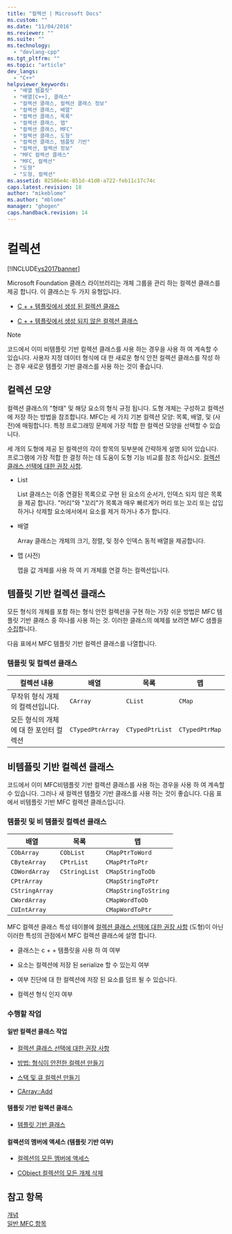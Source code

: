 ```yaml
---
title: "컬렉션 | Microsoft Docs"
ms.custom: ""
ms.date: "11/04/2016"
ms.reviewer: ""
ms.suite: ""
ms.technology: 
  - "devlang-cpp"
ms.tgt_pltfrm: ""
ms.topic: "article"
dev_langs: 
  - "C++"
helpviewer_keywords: 
  - "배열 템플릿"
  - "배열[C++], 클래스"
  - "컬렉션 클래스, 컬렉션 클래스 정보"
  - "컬렉션 클래스, 배열"
  - "컬렉션 클래스, 목록"
  - "컬렉션 클래스, 맵"
  - "컬렉션 클래스, MFC"
  - "컬렉션 클래스, 도형"
  - "컬렉션 클래스, 템플릿 기반"
  - "컬렉션, 컬렉션 정보"
  - "MFC 컬렉션 클래스"
  - "MFC, 컬렉션"
  - "도형"
  - "도형, 컬렉션"
ms.assetid: 02586e4c-851d-41d0-a722-feb11c17c74c
caps.latest.revision: 18
author: "mikeblome"
ms.author: "mblome"
manager: "ghogen"
caps.handback.revision: 14
---
```

# 컬렉션
[!INCLUDE[vs2017banner](../assembler/inline/includes/vs2017banner.md)]

Microsoft Foundation 클래스 라이브러리는 개체 그룹을 관리 하는 컬렉션 클래스를 제공 합니다.  이 클래스는 두 가지 유형입니다.  
  
-   [C \+ \+ 템플릿에서 생성 된 컬렉션 클래스](#_core_the_template.2d.based_collection_classes)  
  
-   [C \+ \+ 템플릿에서 생성 되지 않은 컬렉션 클래스](#_core_the_collection_classes_not_based_on_templates)  
  
> [!NOTE]
>  코드에서 이미 비템플릿 기반 컬렉션 클래스를 사용 하는 경우을 사용 하 여 계속할 수 있습니다.  사용자 지정 데이터 형식에 대 한 새로운 형식 안전 컬렉션 클래스를 작성 하는 경우 새로운 템플릿 기반 클래스를 사용 하는 것이 좋습니다.  
  
##  <a name="_core_collection_shapes"></a> 컬렉션 모양  
 컬렉션 클래스의 "형태" 및 해당 요소의 형식 규정 됩니다.  도형 개체는 구성하고 컬렉션에 저장 하는 방법을 참조합니다.  MFC는 세 가지 기본 컬렉션 모양: 목록, 배열, 및 \(사전\)에 매핑합니다.  특정 프로그래밍 문제에 가장 적합 한 컬렉션 모양을 선택할 수 있습니다.  
  
 세 개의 도형에 제공 된 컬렉션의 각이 항목의 뒷부분에 간략하게 설명 되어 있습니다.  프로그램에 가장 적합 한 결정 하는 데 도움이 도형 기능 비교를 참조 하십시오. [컬렉션 클래스 선택에 대한 권장 사항](../mfc/recommendations-for-choosing-a-collection-class.md).  
  
-   List  
  
     List 클래스는 이중 연결된 목록으로 구현 된 요소의 순서가, 인덱스 되지 않은 목록을 제공 합니다.  "머리"와 "꼬리"가 목록과 매우 빠르게가 머리 또는 꼬리 또는 삽입 하거나 삭제할 요소에서에서 요소를 제거 하거나 추가 합니다.  
  
-   배열  
  
     Array 클래스는 개체의 크기, 정렬, 및 정수 인덱스 동적 배열을 제공합니다.  
  
-   맵 \(사전\)  
  
     맵을 값 개체를 사용 하 여 키 개체를 연결 하는 컬렉션입니다.  
  
##  <a name="_core_the_template.2d.based_collection_classes"></a> 템플릿 기반 컬렉션 클래스  
 모든 형식의 개체를 포함 하는 형식 안전 컬렉션을 구현 하는 가장 쉬운 방법은 MFC 템플릿 기반 클래스 중 하나를 사용 하는 것.  이러한 클래스의 예제를 보려면 MFC 샘플을 [수집](../top/visual-cpp-samples.md)합니다.  
  
 다음 표에서 MFC 템플릿 기반 컬렉션 클래스를 나열합니다.  
  
### 템플릿 및 컬렉션 클래스  
  
|컬렉션 내용|배열|목록|맵|  
|------------|--------|--------|-------|  
|무작위 형식 개체의 컬렉션입니다.|`CArray`|`CList`|`CMap`|  
|모든 형식의 개체에 대 한 포인터 컬렉션|`CTypedPtrArray`|`CTypedPtrList`|`CTypedPtrMap`|  
  
##  <a name="_core_the_collection_classes_not_based_on_templates"></a> 비템플릿 기반 컬렉션 클래스  
 코드에서 이미 MFC비템플릿 기반 컬렉션 클래스를 사용 하는 경우을 사용 하 여 계속할 수 있습니다.  그러나 새 컬렉션 템플릿 기반 클래스를 사용 하는 것이 좋습니다.  다음 표에서 비템플릿 기반 MFC 컬렉션 클래스입니다.  
  
### 템플릿 및 비 템플릿 컬렉션 클래스  
  
|배열|목록|맵|  
|--------|--------|-------|  
|`CObArray`|`CObList`|`CMapPtrToWord`|  
|`CByteArray`|`CPtrList`|`CMapPtrToPtr`|  
|`CDWordArray`|`CStringList`|`CMapStringToOb`|  
|`CPtrArray`||`CMapStringToPtr`|  
|`CStringArray`||`CMapStringToString`|  
|`CWordArray`||`CMapWordToOb`|  
|`CUIntArray`||`CMapWordToPtr`|  
  
 MFC 컬렉션 클래스 특성 테이블에 [컬렉션 클래스 선택에 대한 권장 사항](../mfc/recommendations-for-choosing-a-collection-class.md) \(도형\)이 아닌 이러한 특성의 관점에서 MFC 컬렉션 클래스에 설명 합니다.  
  
-   클래스는 c \+ \+ 템플릿을 사용 하 여 여부  
  
-   요소는 컬렉션에 저장 된 serialize 할 수 있는지 여부  
  
-   여부 진단에 대 한 컬렉션에 저장 된 요소를 덤프 될 수 있습니다.  
  
-   컬렉션 형식 인지 여부  
  
### 수행할 작업  
  
#### 일반 컬렉션 클래스 작업  
  
-   [컬렉션 클래스 선택에 대한 권장 사항](../mfc/recommendations-for-choosing-a-collection-class.md)  
  
-   [방법: 형식이 안전한 컬렉션 만들기](../mfc/how-to-make-a-type-safe-collection.md)  
  
-   [스택 및 큐 컬렉션 만들기](../mfc/creating-stack-and-queue-collections.md)  
  
-   [CArray::Add](../Topic/CArray::Add.md)  
  
#### 템플릿 기반 컬렉션 클래스  
  
-   [템플릿 기반 클래스](../mfc/template-based-classes.md)  
  
#### 컬렉션의 멤버에 액세스 \(템플릿 기반 여부\)  
  
-   [컬렉션의 모든 멤버에 액세스](../mfc/accessing-all-members-of-a-collection.md)  
  
-   [CObject 컬렉션의 모든 개체 삭제](../mfc/deleting-all-objects-in-a-cobject-collection.md)  
  
## 참고 항목  
 [개념](../mfc/mfc-concepts.md)   
 [일반 MFC 항목](../mfc/general-mfc-topics.md)